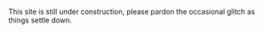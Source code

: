 <!--
Title: Site Under Construction
Date: 2017/01/13
Template: post
Blog: true
-->

This site is still under construction, please pardon the occasional glitch as things settle down.